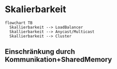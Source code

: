 # Skalierbarkeit

```mermaid
flowchart TB
  Skallierbarkeit --> LoadBalancer
  Skallierbarkeit --> Anycast/Multicast
  Skallierbarkeit --> Cluster
```
## Einschränkung durch Kommunikation+SharedMemory

